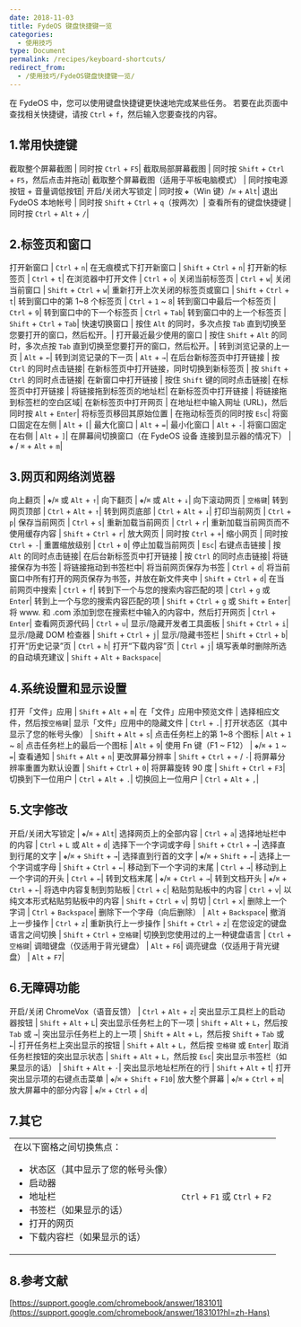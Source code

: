 ```yaml
---
date: 2018-11-03
title: FydeOS 键盘快捷键一览
categories:
  - 使用技巧
type: Document
permalink: /recipes/keyboard-shortcuts/
redirect_from:
  - /使用技巧/FydeOS键盘快捷键一览/
---
```

在 FydeOS 中，您可以使用键盘快捷键更快速地完成某些任务。
若要在此页面中查找相关快捷键，请按 `Ctrl` + `f`，然后输入您要查找的内容。

## 1.常用快捷键

截取整个屏幕截图 | 同时按 `Ctrl` + `F5`|
截取局部屏幕截图 | 同时按 `Shift` + `Ctrl` + `F5`，然后点击并拖动|
截取整个屏幕截图（适用于平板电脑模式） | 同时按电源按钮 + 音量调低按钮|
开启/关闭大写锁定 | 同时按 `❖`（Win 键）/`⌘` + `Alt`|
退出 FydeOS 本地帐号 | 同时按 `Shift` + `Ctrl` + `q`（按两次）|
查看所有的键盘快捷键 | 同时按 `Ctrl` + `Alt` + `/`|

## 2.标签页和窗口

打开新窗口 | `Ctrl` + `n`|
在无痕模式下打开新窗口 | `Shift` + `Ctrl` + `n`|
打开新的标签页 | `Ctrl` + `t`|
在浏览器中打开文件 | `Ctrl` + `o`|
关闭当前标签页 | `Ctrl` + `w`|
关闭当前窗口 | `Shift` + `Ctrl` + `w`|
重新打开上次关闭的标签页或窗口 | `Shift` + `Ctrl` + `t`|
转到窗口中的第 1~8 个标签页 | `Ctrl` + `1` ~ `8`|
转到窗口中最后一个标签页 | `Ctrl` + `9`|
转到窗口中的下一个标签页 | `Ctrl` + `Tab`|
转到窗口中的上一个标签页 | `Shift` + `Ctrl` + `Tab`|
快速切换窗口 | 按住 `Alt` 的同时，多次点按 `Tab` 直到切换至您要打开的窗口，然后松开。|
打开最近最少使用的窗口 | 按住 `Shift` + `Alt` 的同时，多次点按 `Tab` 直到切换至您要打开的窗口，然后松开。|
转到浏览记录的上一页 | `Alt` + `←`|
转到浏览记录的下一页 | `Alt` + `→`|
在后台新标签页中打开链接 | 按 `Ctrl` 的同时点击链接|
在新标签页中打开链接，同时切换到新标签页 | 按 `Shift` + `Ctrl` 的同时点击链接|
在新窗口中打开链接 | 按住 `Shift` 键的同时点击链接|
在标签页中打开链接 | 将链接拖到标签页的地址栏|
在新标签页中打开链接 | 将链接拖到标签栏的空白区域|
在新标签页中打开网页 | 在地址栏中输入网址 (URL)，然后同时按 `Alt` + `Enter`|
将标签页移回其原始位置 | 在拖动标签页的同时按 `Esc`|
将窗口固定在左侧 | `Alt` + `[`|
最大化窗口 | `Alt` + `=`|
最小化窗口 | `Alt` + `-`|
将窗口固定在右侧 | `Alt` + `]`|
在屏幕间切换窗口（在 FydeOS 设备 连接到显示器的情况下） | `❖` / `⌘` + `Alt` + `m`|

## 3.网页和网络浏览器

向上翻页 | `❖`/`⌘` 或 `Alt` + `↑`|
向下翻页 | `❖`/`⌘` 或 `Alt` + `↓`|
向下滚动网页 | `空格键`|
转到网页顶部 | `Ctrl` + `Alt` + `↑`|
转到网页底部 | `Ctrl` + `Alt` + `↓`|
打印当前网页 | `Ctrl` + `p`|
保存当前网页 | `Ctrl` + `s`|
重新加载当前网页 | `Ctrl` + `r`|
重新加载当前网页而不使用缓存内容 | `Shift` + `Ctrl` + `r`|
放大网页 | 同时按 `Ctrl` + `+`|
缩小网页 | 同时按 `Ctrl` + `-`|
重置缩放级别 | `Ctrl` + `0`|
停止加载当前网页 | `Esc`|
右键点击链接 | 按 `Alt` 的同时点击链接|
在后台新标签页中打开链接 | 按 `Ctrl` 的同时点击链接|
将链接保存为书签 | 将链接拖动到书签栏中|
将当前网页保存为书签 | `Ctrl` + `d`|
将当前窗口中所有打开的网页保存为书签，并放在新文件夹中 | `Shift` + `Ctrl` + `d`|
在当前网页中搜索 | `Ctrl` + `f`|
转到下一个与您的搜索内容匹配的项 | `Ctrl` + `g` 或 `Enter`|
转到上一个与您的搜索内容匹配的项 | `Shift` + `Ctrl` + `g` 或 `Shift` + `Enter`|
将 www. 和 .com 添加到您在搜索栏中输入的内容中，然后打开网页 | `Ctrl` + `Enter`|
查看网页源代码 | `Ctrl` + `u`|
显示/隐藏开发者工具面板 | `Shift` + `Ctrl` + `i`|
显示/隐藏 DOM 检查器 | `Shift` + `Ctrl` + `j`|
显示/隐藏书签栏 | `Shift` + `Ctrl` + `b`|
打开“历史记录”页 | `Ctrl` + `h`|
打开“下载内容”页 | `Ctrl` + `j`|
填写表单时删除所选的自动填充建议 | `Shift` + `Alt` + `Backspace`|

## 4.系统设置和显示设置

打开「文件」应用 | `Shift` + `Alt` + `m`|
在「文件」应用中预览文件 | 选择相应文件，然后按`空格键`|
显示「文件」应用中的隐藏文件 | `Ctrl` + `.`|
打开状态区（其中显示了您的帐号头像） | `Shift` + `Alt` + `s`|
点击任务栏上的第 1~8 个图标 | `Alt` + `1` ~ `8`|
点击任务栏上的最后一个图标 | `Alt` + `9`|
使用 Fn 键（F1 ~ F12） | `❖`/`⌘` + `1` ~ `=`|
查看通知 | `Shift` + `Alt` + `n`|
更改屏幕分辨率 | `Shift` + `Ctrl` + `+` / `-`|
将屏幕分辨率重置为默认设置 | `Shift` + `Ctrl` + `0`|
将屏幕旋转 90 度 | `Shift` + `Ctrl` + `F3`|
切换到下一位用户 | `Ctrl` + `Alt` + `.`|
切换回上一位用户 | `Ctrl` + `Alt` + `,`|

## 5.文字修改

开启/关闭大写锁定 | `❖`/`⌘` + `Alt`|
选择网页上的全部内容 | `Ctrl` + `a`|
选择地址栏中的内容 | `Ctrl` + `L` 或 `Alt` + `d`|
选择下一个字词或字母 | `Shift` + `Ctrl` + `→`|
选择直到行尾的文字 | `❖`/`⌘` + `Shift` + `→`|
选择直到行首的文字 | `❖`/`⌘` + `Shift` + `←`|
选择上一个字词或字母 | `Shift` + `Ctrl` + `←`|
移动到下一个字词的末尾 | `Ctrl` + `→`|
移动到上一个字词的开头 | `Ctrl` + `←`|
转到文档末尾 | `❖`/`⌘` + `Ctrl` + `→`|
转到文档开头 | `❖`/`⌘` + `Ctrl` + `←`|
将选中内容复制到剪贴板 | `Ctrl` + `c`|
粘贴剪贴板中的内容 | `Ctrl` + `v`|
以纯文本形式粘贴剪贴板中的内容 | `Shift` + `Ctrl` + `v`|
剪切 | `Ctrl` + `x`|
删除上一个字词 | `Ctrl` + `Backspace`|
删除下一个字母（向后删除） | `Alt` + `Backspace`|
撤消上一步操作 | `Ctrl` + `z`|
重新执行上一步操作 | `Shift` + `Ctrl` + `z`|
在您设定的键盘语言之间切换 | `Shift` + `Ctrl` + `空格键`|
切换到您使用过的上一种键盘语言 | `Ctrl` + `空格键`|
调暗键盘（仅适用于背光键盘） | `Alt` + `F6`|
调亮键盘（仅适用于背光键盘） | `Alt` + `F7`|

## 6.无障碍功能

开启/关闭 ChromeVox（语音反馈） | `Ctrl` + `Alt` + `z`|
突出显示工具栏上的启动器按钮 | `Shift` + `Alt` + `L`|
突出显示任务栏上的下一项 | `Shift` + `Alt` + `L`，然后按 `Tab` 或 `→`|
突出显示任务栏上的上一项 | `Shift` + `Alt` + `L`，然后按 `Shift` + `Tab` 或 `←`|
打开任务栏上突出显示的按钮 | `Shift` + `Alt` + `L`，然后按 `空格键` 或 `Enter`|
取消任务栏按钮的突出显示状态 | `Shift` + `Alt` + `L`，然后按 `Esc`|
突出显示书签栏（如果显示的话） | `Shift` + `Alt` + `·`|
突出显示地址栏所在的行 | `Shift` + `Alt` + t|
打开突出显示项的右键点击菜单 | `❖`/`⌘` + `Shift` + `F10`|
放大整个屏幕 | `❖`/`⌘` + `Ctrl` + `m`|
放大屏幕中的部分内容 | `❖`/`⌘` + `Ctrl` + `d`|

## 7.其它

<table>
  <tbody>
    <tr>
      <td>
        在以下窗格之间切换焦点：
        <ul>
          <li>状态区（其中显示了您的帐号头像）</li>
          <li>启动器</li>
          <li>地址栏</li>
          <li>书签栏（如果显示的话）</li>
          <li>打开的网页</li>
          <li>下载内容栏（如果显示的话）</li>
        </ul>
      </td>
      <td><code class="highlighter-rouge">Ctrl</code> + <code class="highlighter-rouge">F1</code> 或 <code class="highlighter-rouge">Ctrl</code> + <code class="highlighter-rouge">F2</code></td>
    </tr>
  </tbody>
</table>


## 8.参考文献

[https://support.google.com/chromebook/answer/183101](https://support.google.com/chromebook/answer/183101?hl=zh-Hans)